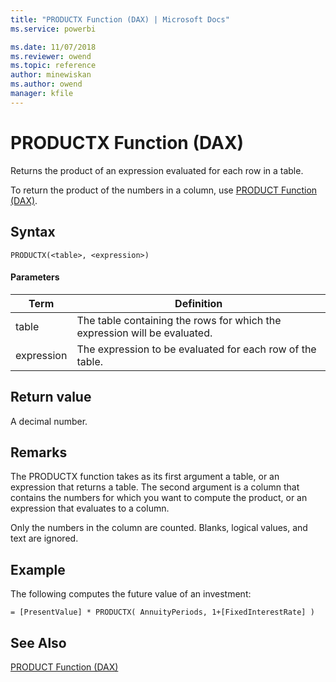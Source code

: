 ```yaml
---
title: "PRODUCTX Function (DAX) | Microsoft Docs"
ms.service: powerbi 

ms.date: 11/07/2018
ms.reviewer: owend
ms.topic: reference
author: minewiskan
ms.author: owend
manager: kfile
---
```

# PRODUCTX Function (DAX)
  
Returns the product of an expression evaluated for each row in a table.  
  
To return the product of the numbers in a column, use [PRODUCT Function &#40;DAX&#41;](product-function-dax.md).  
  
## Syntax  
  
```dax
PRODUCTX(<table>, <expression>)  
```
  
#### Parameters  
  
|Term|Definition|  
|--------|--------------|  
|table|The table containing the rows for which the expression will be evaluated.|  
|expression|The expression to be evaluated for each row of the table.|  
  
## Return value  
A decimal number.  
  
## Remarks  
The PRODUCTX function takes as its first argument a table, or an expression that returns a table. The second argument is a column that contains the numbers for which you want to compute the product, or an expression that evaluates to a column.  
  
Only the numbers in the column are counted. Blanks, logical values, and text are ignored.  
  
## Example  
The following computes the future value of an investment:  
  
```dax
= [PresentValue] * PRODUCTX( AnnuityPeriods, 1+[FixedInterestRate] )  
```
  
## See Also  
[PRODUCT Function &#40;DAX&#41;](product-function-dax.md)  
  
